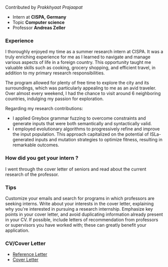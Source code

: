 Contributed by *Prakkhyaat Prajaapat*

- Intern at **CISPA, Germany**
- Topic **Computer science**
- Professor **Andreas Zeller**

### Experience
I thoroughly enjoyed my time as a summer research intern at CISPA. It was a truly enriching experience for me as I learned to navigate and manage various aspects of life in a foreign country. This opportunity taught me valuable skills such as cooking, grocery shopping, and efficient travel, in addition to my primary research responsibilities.

The program allowed for plenty of free time to explore the city and its surroundings, which was particularly appealing to me as an avid traveler. Over almost every weekend, I had the chance to visit around 6 neighboring countries, indulging my passion for exploration.

Regarding my research contributions:
- I applied Greybox grammar fuzzing to overcome constraints and generate inputs that were both semantically and syntactically valid.
- I employed evolutionary algorithms to progressively refine and improve the input population. This approach capitalized on the potential of ISLa-generated inputs and mutation strategies to optimize fitness, resulting in remarkable outcomes.

### How did you get your intern ?
I went through the cover letter of seniors and read about the current research of the professor.

### Tips
Customize your emails and search for programs in which professors are seeking interns. Write about your interests in the cover letter, explaining why you're interested in pursuing a research internship. Emphasize key points in your cover letter, and avoid duplicating information already present in your CV. If possible, include letters of recommendation from professors or supervisors you have worked with; these can greatly benefit your application.

### CV/Cover Letter

- [Reference Letter](https://drive.google.com/file/d/15n3sgVydRM967bAW3ON14Zw8LwaDkk39/view?usp=sharing)
- [Cover Letter](https://drive.google.com/file/d/1NYiO48tNq-ElHnYD43zYfu8Xuq9u1ojL/view?usp=sharing)

